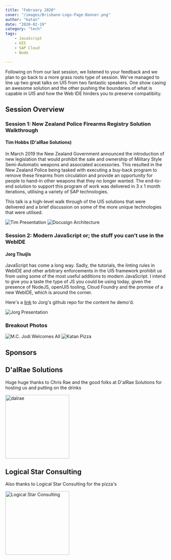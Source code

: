 ```yaml
---
title: "February 2020"
cover: "/images/Brisbane-Logo-Page-Banner.png"
author: "katan"
date: "2020-02-19"
category: "tech"
tags:
    - JavaScript
    - UI5
    - SAP Cloud
    - Node

---
```


Following on from our last session, we listened to your feedback and we plan to go back to a more grass roots type of session.  We've managed to line up two great talks on UI5 from two fantastic speakers.  One show casing an awesome solution and the other pushing the boundaries of what is capable in UI5 and how the Web IDE hinders you to preserve compatibiity.  

## Session Overview

### Session 1: New Zealand Police Firearms Registry Solution Walkthrough

#### Tim Hobbs (D'alRae Solutions)

In March 2019 the New Zealand Government announced the introduction of new legislation that would prohibit the sale and ownership of Military Style Semi-Automatic weapons and associated accessories. This resulted in the New Zealand Police being tasked with executing a buy-back program to remove these firearms from circulation and provide an opportunity for people to hand-in other weapons that they no longer wanted. The end-to-end solution to support this program of work was delivered in 3 x 1 month iterations, utilising a variety of SAP technologies.

This talk is a high-level walk through of the UI5 solutions that were delivered and a brief discussion on some of the more unique technologies that were utilised.

![Tim Presentation](/images/Tim_Presentation.jfif)
![Docusign Architecture](/images/Tim_Docusign_Architecture.jfif)

### Session 2: Modern JavaScript or; the stuff you can't use in the WebIDE

#### Jorg Thuijls

JavaScript has come a long way. Sadly, the tutorials, the linting rules in WebIDE and other arbitrary enforcements in the UI5 framework prohibit us from using some of the most useful additions to modern JavaScript. I intend to give you a taste the type of JS you could be using today, given the presence of NodeJS, openUI5 tooling, Cloud Foundry and the promise of a new WebIDE, which is around the corner.

Here's a [link](https://github.com/jorgt/sitbne19022020) to Jorg's github repo for the content he demo'd.

![Jorg Presentation](/images/Jorg_Presentation.jfif)

### Breakout Photos

![M.C. Jodi Welcomes All](/images/MC_Jodi.jfif)
![Katan Pizza](/images/Katan_Pizza.jfif)

## Sponsors

## D'alRae Solutions

Huge huge thanks to Chris Rae and the good folks at D'alRae Solutions for hosting us and putting on the drinks 

<img src="/images/sponsor logos/dalrae logo.png" alt="dalrae" width="200"/>


## Logical Star Consulting

Also thanks to Logical Star Consulting for the pizza's

<img src="/images/sponsor logos/Logical Star Consulting Logo.png" alt="Logical Star Consulting" width="200"/>
